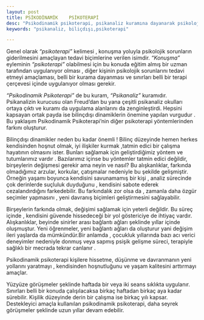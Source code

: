 ```yaml
---
layout: post
title: PSİKODİNAMİK    PSİKOTERAPİ
desc: "Psikodinamik psikoterapi, psikanaliz kuramına dayanarak psikolojik sorunları tedavi eden  bir terapi yöntemidir."
keywords: "psikanaliz, biliçdışı,psikoterapi"

---
```


Genel olarak   _“psikoterapi”_  kelimesi , konuşma    yoluyla  psikolojik sorunların giderilmesini
amaçlayan  tedavi  biçimlerine  verilen isimdir.  _“Konuşma”_  eyleminin  _“psikoterapi”_  olabilmesi için  bu
konuda eğitim almış bir uzman tarafından  uygulanıyor olması , diğer kişinin  psikolojik sorunlarını tedavi
etmeyi  amaçlaması, belli bir  kurama dayanması  ve  sınırları   belli bir  terapi  çerçevesi  içinde
uygulanıyor olması gerekir.

_“Psikodinamik  Psikoterapi”_ de   bu kuram,  _“Psikanaliz”_ kuramıdır. Psikanalizin kurucusu olan
Freud’dan bu yana  çeşitli  psikanaliz  okulları ortaya çıktı ve kuramı da  uygulama  alanlarını da
zenginleştirdi. Hepsini  kapsayan ortak  payda  ise  bilinçdışı dinamiklerin önemine yapılan vurgudur .  Bu
yaklaşım   Psikodinamik Psikoterapi’nin  diğer  psikoterapi  yöntemlerinden  farkını  oluşturur.


Bilinçdışı dinamikler neden bu kadar önemli !  Bilinç düzeyinde  hemen herkes  kendisinden hoşnut
olmak, iyi ilişkiler kurmak  ,tatmin edici bir  çalışma  hayatının olmasını ister.  Bunları  sağlamak için
geliştirdiğimiz  yöntem ve tutumlarımız vardır . Bazılarımız  içinse bu  yöntemler  tatmin edici  değildir,
birşeylerin  değişmesi  gerekir  ama neyin  ve nasıl? Bu alışkanlıklar, farkında olmadığımız arzular,
korkular, çatışmalar nedeniyle bu şekilde gelişmiştir. Örneğin yaşamı boyunca  kendisini savunamamış
bir kişi ,  analiz sürecinde çok derinlerde  suçluluk  duyduğunu  , kendisini sabote ederek cezalandırdığını
farkedebilir. Bu farkındalık  zor olsa da  , zamanla  daha özgür seçimler  yapmasını  , yeni davranış
biçimleri  geliştirmesini  sağlayabilir.

Birşeylerin farkında olmak,  değişimi sağlamak için yeterli değildir. Bu süreç içinde  , kendisini
güvende hissedeceği  bir  yol göstericiye de ihtiyaç  vardır.  Alışkanlıklar,  beyinde  sinirler arası  bağlantı
ağları şeklinde  yıllar içinde  oluşmuştur.  Yeni  öğrenmeler,  yeni  bağlantı ağları da  oluşturur  yani
değişim  ileri yaşlarda da mümkündür.Bir anlamda ,  çocukluk yıllarında  bazı acı verici deneyimler
nedeniyle  donmuş  veya  sapmış  psişik   gelişme süreci,  terapiyle sağlıklı  bir  mecrada   tekrar  canlanır .

Psikodinamik psikoterapi kişilere  hissetme, düşünme  ve davranmanın  yeni yollarını yaratmayı ,
kendisinden  hoşnutluğunu  ve yaşam kalitesini arttırmayı  amaçlar.

Yüzyüze görüşmeler şeklinde  haftada  bir  veya iki  seans sıklıkta  uygulanır.  Sınırları  belli   bir
konuda  çalışılacaksa  birkaç  haftadan   birkaç aya kadar  sürebilir.  Kişilik  düzeyinde derin bir çalışma ise
birkaç yılı kapsar. Destekleyici amaçla  kullanılan  psikodinamik psikoterapi, daha seyrek görüşmeler
şeklinde uzun yıllar devam edebilir.
